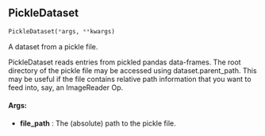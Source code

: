 ## PickleDataset
```python
PickleDataset(*args, **kwargs)
```
A dataset from a pickle file.

PickleDataset reads entries from pickled pandas data-frames. The root directory of the pickle file may be accessed
using dataset.parent_path. This may be useful if the file contains relative path information that you want to feed
into, say, an ImageReader Op.


#### Args:

* **file_path** :  The (absolute) path to the pickle file.